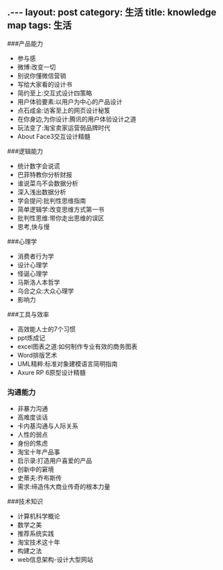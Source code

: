 .---
layout: post
category: 生活
title: knowledge map
tags: 生活   
---

###产品能力
+ 参与感
+ 微博:改变一切
+ 别说你懂微信营销
+ 写给大家看的设计书
+ 简约至上:交互式设计四策略
+ 用户体验要素:以用户为中心的产品设计
+ 点石成金:访客至上的网页设计秘笈
+ 在你身边,为你设计:腾讯的用户体验设计之道
+ 玩法变了:淘宝卖家运营弱品牌时代
+ About Face3交互设计精髓

###逻辑能力
+ 统计数字会说谎
+ 巴菲特教你分析财报
+ 谁说菜鸟不会数据分析
+ 深入浅出数据分析
+ 学会提问:批判性思维指南
+ 简单逻辑学:改变思维方式第一书
+ 批判性思维:带你走出思维的误区
+ 思考,快与慢

###心理学
+ 消费者行为学
+ 设计心理学
+ 怪诞心理学
+ 马斯洛人本哲学
+ 乌合之众:大众心理学
+ 影响力

###工具与效率
+ 高效能人士的7个习惯
+ ppt炼成记
+ excel图表之道:如何制作专业有效的商务图表
+ Word排版艺术
+ UML精粹:标准对象建模语言简明指南
+ Axure RP 6原型设计精髓

### 沟通能力
+ 非暴力沟通
+ 高难度谈话
+ 卡内基沟通与人际关系
+ 人性的弱点
+ 身份的焦虑
+ 淘宝十年产品事
+ 启示录:打造用户喜爱的产品
+ 创新中的窘境
+ 史蒂夫:乔布斯传
+ 需求:缔造伟大商业传奇的根本力量

###技术知识
+ 计算机科学概论
+ 数学之美
+ 推荐系统实践
+ 淘宝技术这十年
+ 构建之法
+ web信息架构-设计大型网站
